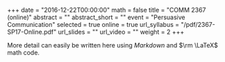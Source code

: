 +++
date = "2016-12-22T00:00:00"
math = false
title = "COMM 2367 (online)"
abstract = ""
abstract_short = ""
event = "Persuasive Communication"
selected = true
online = true
url_syllabus = "/pdf/2367-SP17-Online.pdf"
url_slides = ""
url_video = ""
weight = 2
+++

More detail can easily be written here using *Markdown* and $\rm \LaTeX$ math code.
